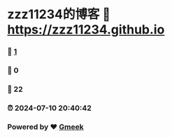 # zzz11234的博客 :link: https://zzz11234.github.io 
### :page_facing_up: [1](https://zzz11234.github.io/tag.html) 
### :speech_balloon: 0 
### :hibiscus: 22 
### :alarm_clock: 2024-07-10 20:40:42 
### Powered by :heart: [Gmeek](https://github.com/Meekdai/Gmeek)
